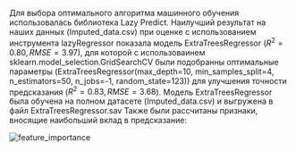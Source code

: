 Для выбора оптимального алгоритма машинного обучения использовалась библиотека Lazy Predict. 
Наилучший результат на наших данных (Imputed_data.csv) при оценке с использованием инструмента lazyRegressor показала модель ExtraTreesRegressor ($R^2 = 0.80, RMSE = 3.97$), для которой с использоваинем sklearn.model_selection.GridSearchCV были подобранны оптимальные параметры (ExtraTreesRegressor(max_depth=10, min_samples_split=4, n_estimators=50, n_jobs=-1, random_state=123)) для улучшения точности предсказания ($R^2 = 0.83, RMSE = 3.68$). 
Модель ExtraTreesRegressor была обучена на полном датасете (Imputed_data.csv) и выгружена в файл ExtraTreesRegressor.sav
Также были рассчитаны признаки, вносящие наибольший вклад в предсказание:

![feature_importance](https://github.com/Riddars/Dream_team/assets/80769929/e3e49467-2bda-4809-8e53-f058f080ee98)
